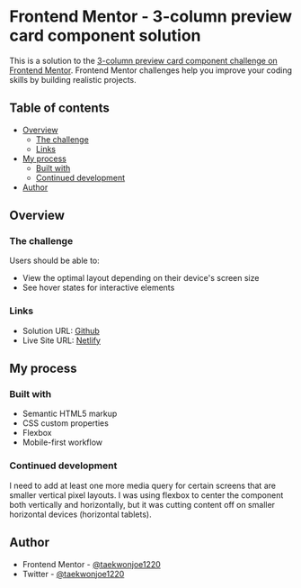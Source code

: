 # Frontend Mentor - 3-column preview card component solution

This is a solution to the [3-column preview card component challenge on Frontend Mentor](https://www.frontendmentor.io/challenges/3column-preview-card-component-pH92eAR2-). Frontend Mentor challenges help you improve your coding skills by building realistic projects. 

## Table of contents

- [Overview](#overview)
  - [The challenge](#the-challenge)
  - [Links](#links)
- [My process](#my-process)
  - [Built with](#built-with)
  - [Continued development](#continued-development)
- [Author](#author)

## Overview

### The challenge

Users should be able to:

- View the optimal layout depending on their device's screen size
- See hover states for interactive elements

### Links

- Solution URL: [Github](https://github.com/taekwonjoe1220/3-column-preview-card-component)
- Live Site URL: [Netlify](https://preeminent-beignet-4206f0.netlify.app/)

## My process

### Built with

- Semantic HTML5 markup
- CSS custom properties
- Flexbox
- Mobile-first workflow


### Continued development

I need to add at least one more media query for certain screens that are smaller vertical pixel layouts. I was using flexbox to center the component both vertically and horizontally, but it was cutting content off on smaller horizontal devices (horizontal tablets).

## Author

- Frontend Mentor - [@taekwonjoe1220](https://www.frontendmentor.io/profile/taekwonjoe1220)
- Twitter - [@taekwonjoe1220](https://www.twitter.com/taekwonjoe1220)

